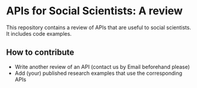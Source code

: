 # APIs for Social Scientists: A review
This repository contains a review of APIs that are useful to social scientists. It includes code examples.


## How to contribute
* Write another review of an API (contact us by Email beforehand please)
* Add (your) published research examples that use the corresponding APIs
 
 
